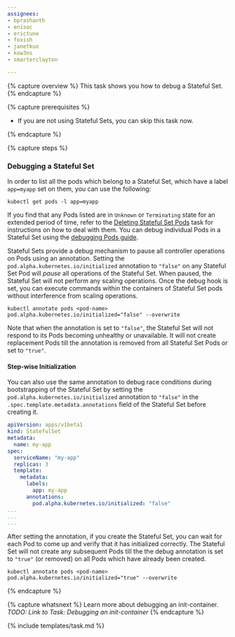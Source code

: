 ```yaml
---
assignees:
- bprashanth
- enisoc
- erictune
- foxish
- janetkuo
- kow3ns
- smarterclayton

---
```


{% capture overview %}
This task shows you how to debug a Stateful Set.
{% endcapture %}

{% capture prerequisites %}

* If you are not using Stateful Sets, you can skip this task now. 

{% endcapture %}

{% capture steps %}

### Debugging a Stateful Set

In order to list all the pods which belong to a Stateful Set, which have a label `app=myapp` set on them, you can use the following: 

```shell
kubectl get pods -l app=myapp
```
If you find that any Pods listed are in `Unknown` or `Terminating` state for an extended period of time, refer to the [Deleting Stateful Set Pods](/docs/tasks/stateful-sets/deleting-pods/) task for instructions on how to deal with them. You can debug individual Pods in a Stateful Set using the [debugging Pods guide](docs/user-guide/debugging-pods-and-replication-controllers/#debugging-pods). 

Stateful Sets provide a debug mechanism to pause all controller operations on Pods using an annotation. Setting the `pod.alpha.kubernetes.io/initialized` annotation to `"false"` on any Stateful Set Pod will *pause* all operations of the Stateful Set. When paused, the Stateful Set will not perform any scaling operations. Once the debug hook is set, you can execute commands within the containers of Stateful Set pods without interference from scaling operations.

```shell
kubectl annotate pods <pod-name> pod.alpha.kubernetes.io/initialized="false" --overwrite
```

Note that when the annotation is set to `"false"`, the Stateful Set will not respond to its Pods becoming unhealthy or unavailable. It will not create replacement Pods till the annotation is removed from all Stateful Set Pods or set to `"true"`. 

#### Step-wise Initialization

You can also use the same annotation to debug race conditions during bootstrapping of the Stateful Set by setting the `pod.alpha.kubernetes.io/initialized` annotation to `"false"` in the `.spec.template.metadata.annotations` field of the Stateful Set before creating it. 

```yaml
apiVersion: apps/v1beta1
kind: StatefulSet
metadata:
  name: my-app
spec:
  serviceName: "my-app"
  replicas: 3
  template:
    metadata:
      labels:
        app: my-app
      annotations:
        pod.alpha.kubernetes.io/initialized: "false"
...
...
... 

```

After setting the annotation, if you create the Stateful Set, you can wait for each Pod to come up and verify that it has initialized correctly. The Stateful Set will not create any subsequent Pods till the the debug annotation is set to `"true"` (or removed) on all Pods which have already been created.
 
```shell
kubectl annotate pods <pod-name> pod.alpha.kubernetes.io/initialized="true" --overwrite
```

{% endcapture %}

{% capture whatsnext %}
Learn more about debugging an init-container. *TODO: Link to Task: Debugging an init-container*
{% endcapture %}

{% include templates/task.md %}

